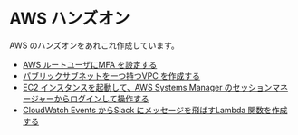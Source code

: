 # AWS ハンズオン

AWS のハンズオンをあれこれ作成しています。

- [AWS ルートユーザにMFA を設定する](RootUserMFA/howtoconfiguremfa.md)
- [パブリックサブネットを一つ持つVPC を作成する](SinglePublicVPC/create-vpc-with-single-public-subnet.md)
- [EC2 インスタンスを起動して、AWS Systems Manager のセッションマネージャーからログインして操作する](EC2ManagedBySSM/create-ec2-and-login-by-ssm.md)
- [CloudWatch Events からSlack にメッセージを飛ばすLambda 関数を作成する](CloudWatchEventToSlack/README.md)